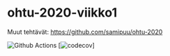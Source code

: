 # ohtu-2020-viikko1

Muut tehtävät:
https://github.com/samipuu/ohtu-2020

![Github Actions](https://github.com/samipuu/ohtu-2020-viikko1/workflows/Java%20CI%20with%20Gradle/badge.svg)
[![codecov](https://codecov.io/gh/Samipuu/ohtu-2020-viikko1/branch/main/graph/badge.svg?token=AOCTN19B3N)]
